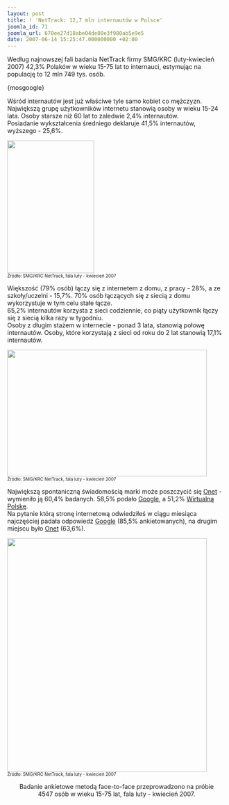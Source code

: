 ```yaml
---
layout: post
title: ! 'NetTrack: 12,7 mln internautów w Polsce'
joomla_id: 71
joomla_url: 670ee27d18abe04de80e3f980ab5e9e5
date: 2007-06-14 15:25:47.000000000 +02:00
---
```

Według najnowszej fali badania NetTrack firmy SMG/KRC (luty-kwiecień 2007) 42,3% Polak&oacute;w w wieku 15-75 lat to internauci, estymując na populację to 12 mln 749 tys. os&oacute;b.<p>{mosgoogle}</p><p>Wśr&oacute;d internaut&oacute;w jest już właściwe tyle samo kobiet co mężczyzn.<br />Największą grupę użytkownik&oacute;w internetu stanowią osoby w wieku 15-24 lata. Osoby starsze niż 60 lat to zaledwie 2,4% internaut&oacute;w.<br />Posiadanie wykształcenia średniego deklaruje 41,5% internaut&oacute;w, wyższego - 25,6%. </p><p style="font-size: x-small"><img src="images/obrazy/smgkrc_dane1.jpg" alt=" " width="200" height="305" /><br />Źr&oacute;dło: SMG/KRC NetTrack, fala luty - kwiecień 2007</p><p>Większość (79% os&oacute;b) łączy się z internetem z domu, z pracy - 28%, a ze szkoły/uczelni - 15,7%. 70% os&oacute;b łączących się z siecią z domu wykorzystuje w tym celu stałe łącze.<br />65,2% internaut&oacute;w korzysta z sieci codziennie, co piąty użytkownik łączy się z siecią kilka razy w tygodniu.<br />Osoby z długim stażem w internecie - ponad 3 lata, stanowią połowę internaut&oacute;w. Osoby, kt&oacute;re korzystają z sieci od roku do 2 lat stanowią 17,1% internaut&oacute;w.</p><p style="font-size: x-small"><img src="images/obrazy/smgkrc_dane2.jpg" alt=" " width="460" height="291" /> <br />Źr&oacute;dło: SMG/KRC NetTrack, fala luty - kwiecień 2007</p><p>Największą spontaniczną świadomością marki może poszczycić się <a href="http://www.onet.pl" target="_blank">Onet</a>  - wymieniło ją 60,4% badanych. 58,5% podało <a href="http://www.google.pl" target="_blank">Google</a>, a 51,2% <a href="http://www.wp.pl" target="_blank">Wirtualną Polskę</a>.<br />Na pytanie kt&oacute;rą stronę internetową odwiedziłeś w ciągu miesiąca najczęściej padała odpowiedź <a href="http://www.google.pl" target="_blank">Google</a>  (85,5% ankietowanych), na drugim miejscu było <a href="http://www.onet.pl" target="_blank">Onet</a>  (63,6%).</p><p style="font-size: x-small"><img src="images/obrazy/smgkrc_dane3.jpg" alt=" " width="460" height="536" /> <br />Źr&oacute;dło: SMG/KRC NetTrack, fala luty - kwiecień 2007</p><p align="center">Badanie ankietowe metodą face-to-face przeprowadzono na pr&oacute;bie<br />4547 os&oacute;b w wieku 15-75 lat, fala luty - kwiecień 2007.</p>
